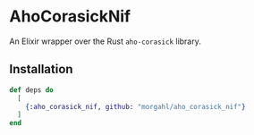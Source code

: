 # AhoCorasickNif

An Elixir wrapper over the Rust `aho-corasick` library.

## Installation

```elixir
def deps do
  [
    {:aho_corasick_nif, github: "morgahl/aho_corasick_nif"}
  ]
end
```


